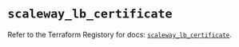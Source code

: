# `scaleway_lb_certificate`

Refer to the Terraform Registory for docs: [`scaleway_lb_certificate`](https://registry.terraform.io/providers/scaleway/scaleway/2.18.0/docs/resources/lb_certificate).
